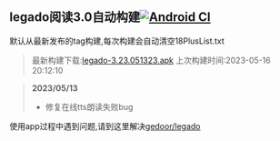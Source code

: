 ## legado阅读3.0自动构建[![Android CI](https://github.com/10bits/gedoor-Build/workflows/Android%20CI/badge.svg)](https://github.com/10bits/gedoor-Build/actions)

默认从最新发布的tag构建,每次构建会自动清空18PlusList.txt

> 最新构建下载:[legado-3.23.051323.apk](https://github.com/EternalTimes/gedoor-Build/releases/download/legado-3.23.051323/legado-3.23.051323.apk) 上次构建时间:2023-05-16 20:12:10
<!--start-->
> **2023/05/13**
> 
> * 修复在线tts朗读失败bug
<!--end-->
  
使用app过程中遇到问题,请到这里解决[gedoor/legado](https://github.com/gedoor/legado/issues)

